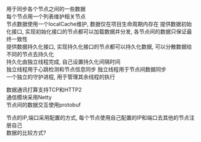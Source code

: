 用于同步各个节点之间的一些数据  
每个节点用一个列表维护相关节点  
节点数据使用一个localCache维护, 数据仅在项目生命周期内存在
提供数据初始化接口, 实现初始化接口的节点都可以加载数据并分发, 各节点间的数据只保证最终一致性  
提供数据持久化接口, 实现持久化接口的节点都可以持久化数据, 可以分散数据给不同的节点去持久化  
持久化由独立线程完成, 自己设置持久化间隔时间  
独立线程用于心跳检测和节点信息同步
独立线程用于节点间数据同步  
一个独立的守护进程, 用于管理其余线程的执行  

数据通讯打算支持TCP和HTTP2  
通信模块采用Netty  
节点间的数据交互使用protobuf

节点的IP,端口采用配置的方式, 每个节点使用自己配置的IP和端口去其他的节点注册自己  
数据的比较方式?  